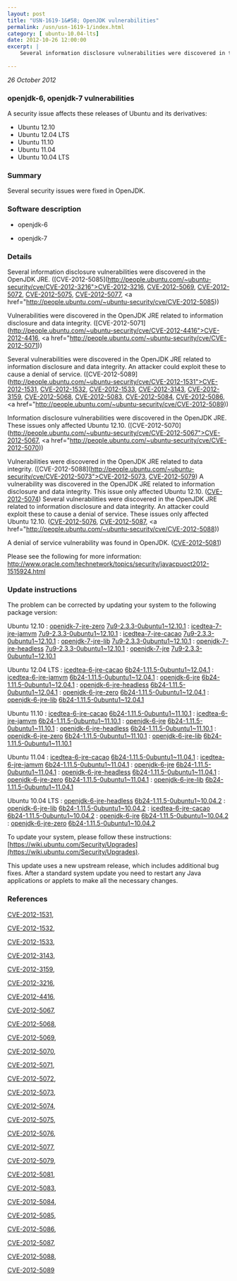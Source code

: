 ```yaml
---
layout: post
title: "USN-1619-1&#58; OpenJDK vulnerabilities"
permalink: /usn/usn-1619-1/index.html
category: [ ubuntu-10.04-lts]
date: 2012-10-26 12:00:00
excerpt: |
    Several information disclosure vulnerabilities were discovered in the OpenJDK JRE. ([CVE-2012-5085](http://people.ubuntu.com/~ubuntu-security/cve/CVE-2012-3216">CVE-2012-3216</a>, <a href="http://people.ubuntu.com/~ubuntu-security/cve/CVE-2012-5069">CVE-2012-5069</a>, <a href="http://people.ubuntu.com/~ubuntu-security/cve/CVE-2012-5072">CVE-2012-5072</a>, <a href="http://people.ubuntu.com/~ubuntu-security/cve/CVE-2012-5075">CVE-2012-5075</a>, <a href="http://people.ubuntu.com/~ubuntu-security/cve/CVE-2012-5077">CVE-2012-5077</a>, <a href="http://people.ubuntu.com/~ubuntu-security/cve/CVE-2012-5085))
    
--- 
```

 
 

*26 October 2012*

### openjdk-6, openjdk-7 vulnerabilities

A security issue affects these releases of Ubuntu and its derivatives:

* Ubuntu 12.10
* Ubuntu 12.04 LTS
* Ubuntu 11.10
* Ubuntu 11.04
* Ubuntu 10.04 LTS

### Summary

Several security issues were fixed in OpenJDK. 

### Software description

* openjdk-6 

* openjdk-7 

### Details

Several information disclosure vulnerabilities were discovered in the OpenJDK JRE. ([CVE-2012-5085](http://people.ubuntu.com/~ubuntu-security/cve/CVE-2012-3216">CVE-2012-3216</a>, <a href="http://people.ubuntu.com/~ubuntu-security/cve/CVE-2012-5069">CVE-2012-5069</a>, <a href="http://people.ubuntu.com/~ubuntu-security/cve/CVE-2012-5072">CVE-2012-5072</a>, <a href="http://people.ubuntu.com/~ubuntu-security/cve/CVE-2012-5075">CVE-2012-5075</a>, <a href="http://people.ubuntu.com/~ubuntu-security/cve/CVE-2012-5077">CVE-2012-5077</a>, <a href="http://people.ubuntu.com/~ubuntu-security/cve/CVE-2012-5085))

Vulnerabilities were discovered in the OpenJDK JRE related to information disclosure and data integrity. ([CVE-2012-5071](http://people.ubuntu.com/~ubuntu-security/cve/CVE-2012-4416">CVE-2012-4416</a>, <a href="http://people.ubuntu.com/~ubuntu-security/cve/CVE-2012-5071))

Several vulnerabilities were discovered in the OpenJDK JRE related to information disclosure and data integrity. An attacker could exploit these to cause a denial of service. ([CVE-2012-5089](http://people.ubuntu.com/~ubuntu-security/cve/CVE-2012-1531">CVE-2012-1531</a>, <a href="http://people.ubuntu.com/~ubuntu-security/cve/CVE-2012-1532">CVE-2012-1532</a>, <a href="http://people.ubuntu.com/~ubuntu-security/cve/CVE-2012-1533">CVE-2012-1533</a>, <a href="http://people.ubuntu.com/~ubuntu-security/cve/CVE-2012-3143">CVE-2012-3143</a>, <a href="http://people.ubuntu.com/~ubuntu-security/cve/CVE-2012-3159">CVE-2012-3159</a>, <a href="http://people.ubuntu.com/~ubuntu-security/cve/CVE-2012-5068">CVE-2012-5068</a>, <a href="http://people.ubuntu.com/~ubuntu-security/cve/CVE-2012-5083">CVE-2012-5083</a>, <a href="http://people.ubuntu.com/~ubuntu-security/cve/CVE-2012-5084">CVE-2012-5084</a>, <a href="http://people.ubuntu.com/~ubuntu-security/cve/CVE-2012-5086">CVE-2012-5086</a>, <a href="http://people.ubuntu.com/~ubuntu-security/cve/CVE-2012-5089))

Information disclosure vulnerabilities were discovered in the OpenJDK JRE. These issues only affected Ubuntu 12.10. ([CVE-2012-5070](http://people.ubuntu.com/~ubuntu-security/cve/CVE-2012-5067">CVE-2012-5067</a>, <a href="http://people.ubuntu.com/~ubuntu-security/cve/CVE-2012-5070))

Vulnerabilities were discovered in the OpenJDK JRE related to data integrity. ([CVE-2012-5088](http://people.ubuntu.com/~ubuntu-security/cve/CVE-2012-5073">CVE-2012-5073</a>, <a href="http://people.ubuntu.com/~ubuntu-security/cve/CVE-2012-5079">CVE-2012-5079</a>) A vulnerability was discovered in the OpenJDK JRE related to information disclosure and data integrity. This issue only affected Ubuntu 12.10. (<a href="http://people.ubuntu.com/~ubuntu-security/cve/CVE-2012-5074">CVE-2012-5074</a>) Several vulnerabilities were discovered in the OpenJDK JRE related to information disclosure and data integrity. An attacker could exploit these to cause a denial of service. These issues only affected Ubuntu 12.10. (<a href="http://people.ubuntu.com/~ubuntu-security/cve/CVE-2012-5076">CVE-2012-5076</a>, <a href="http://people.ubuntu.com/~ubuntu-security/cve/CVE-2012-5087">CVE-2012-5087</a>, <a href="http://people.ubuntu.com/~ubuntu-security/cve/CVE-2012-5088))

A denial of service vulnerability was found in OpenJDK. ([CVE-2012-5081](http://people.ubuntu.com/~ubuntu-security/cve/CVE-2012-5081))

Please see the following for more information: http://www.oracle.com/technetwork/topics/security/javacpuoct2012-1515924.html 

### Update instructions

The problem can be corrected by updating your system to the following package version:

Ubuntu 12.10
 : [openjdk-7-jre-zero](https://launchpad.net/ubuntu/+source/openjdk-7) <span> [7u9-2.3.3-0ubuntu1~12.10.1](https://launchpad.net/ubuntu/+source/openjdk-7/7u9-2.3.3-0ubuntu1~12.10.1) </span> 
 : [icedtea-7-jre-jamvm](https://launchpad.net/ubuntu/+source/openjdk-7) <span> [7u9-2.3.3-0ubuntu1~12.10.1](https://launchpad.net/ubuntu/+source/openjdk-7/7u9-2.3.3-0ubuntu1~12.10.1) </span> 
 : [icedtea-7-jre-cacao](https://launchpad.net/ubuntu/+source/openjdk-7) <span> [7u9-2.3.3-0ubuntu1~12.10.1](https://launchpad.net/ubuntu/+source/openjdk-7/7u9-2.3.3-0ubuntu1~12.10.1) </span> 
 : [openjdk-7-jre-lib](https://launchpad.net/ubuntu/+source/openjdk-7) <span> [7u9-2.3.3-0ubuntu1~12.10.1](https://launchpad.net/ubuntu/+source/openjdk-7/7u9-2.3.3-0ubuntu1~12.10.1) </span> 
 : [openjdk-7-jre-headless](https://launchpad.net/ubuntu/+source/openjdk-7) <span> [7u9-2.3.3-0ubuntu1~12.10.1](https://launchpad.net/ubuntu/+source/openjdk-7/7u9-2.3.3-0ubuntu1~12.10.1) </span> 
 : [openjdk-7-jre](https://launchpad.net/ubuntu/+source/openjdk-7) <span> [7u9-2.3.3-0ubuntu1~12.10.1](https://launchpad.net/ubuntu/+source/openjdk-7/7u9-2.3.3-0ubuntu1~12.10.1) </span> 

Ubuntu 12.04 LTS
 : [icedtea-6-jre-cacao](https://launchpad.net/ubuntu/+source/openjdk-6) <span> [6b24-1.11.5-0ubuntu1~12.04.1](https://launchpad.net/ubuntu/+source/openjdk-6/6b24-1.11.5-0ubuntu1~12.04.1) </span> 
 : [icedtea-6-jre-jamvm](https://launchpad.net/ubuntu/+source/openjdk-6) <span> [6b24-1.11.5-0ubuntu1~12.04.1](https://launchpad.net/ubuntu/+source/openjdk-6/6b24-1.11.5-0ubuntu1~12.04.1) </span> 
 : [openjdk-6-jre](https://launchpad.net/ubuntu/+source/openjdk-6) <span> [6b24-1.11.5-0ubuntu1~12.04.1](https://launchpad.net/ubuntu/+source/openjdk-6/6b24-1.11.5-0ubuntu1~12.04.1) </span> 
 : [openjdk-6-jre-headless](https://launchpad.net/ubuntu/+source/openjdk-6) <span> [6b24-1.11.5-0ubuntu1~12.04.1](https://launchpad.net/ubuntu/+source/openjdk-6/6b24-1.11.5-0ubuntu1~12.04.1) </span> 
 : [openjdk-6-jre-zero](https://launchpad.net/ubuntu/+source/openjdk-6) <span> [6b24-1.11.5-0ubuntu1~12.04.1](https://launchpad.net/ubuntu/+source/openjdk-6/6b24-1.11.5-0ubuntu1~12.04.1) </span> 
 : [openjdk-6-jre-lib](https://launchpad.net/ubuntu/+source/openjdk-6) <span> [6b24-1.11.5-0ubuntu1~12.04.1](https://launchpad.net/ubuntu/+source/openjdk-6/6b24-1.11.5-0ubuntu1~12.04.1) </span> 

Ubuntu 11.10
 : [icedtea-6-jre-cacao](https://launchpad.net/ubuntu/+source/openjdk-6) <span> [6b24-1.11.5-0ubuntu1~11.10.1](https://launchpad.net/ubuntu/+source/openjdk-6/6b24-1.11.5-0ubuntu1~11.10.1) </span> 
 : [icedtea-6-jre-jamvm](https://launchpad.net/ubuntu/+source/openjdk-6) <span> [6b24-1.11.5-0ubuntu1~11.10.1](https://launchpad.net/ubuntu/+source/openjdk-6/6b24-1.11.5-0ubuntu1~11.10.1) </span> 
 : [openjdk-6-jre](https://launchpad.net/ubuntu/+source/openjdk-6) <span> [6b24-1.11.5-0ubuntu1~11.10.1](https://launchpad.net/ubuntu/+source/openjdk-6/6b24-1.11.5-0ubuntu1~11.10.1) </span> 
 : [openjdk-6-jre-headless](https://launchpad.net/ubuntu/+source/openjdk-6) <span> [6b24-1.11.5-0ubuntu1~11.10.1](https://launchpad.net/ubuntu/+source/openjdk-6/6b24-1.11.5-0ubuntu1~11.10.1) </span> 
 : [openjdk-6-jre-zero](https://launchpad.net/ubuntu/+source/openjdk-6) <span> [6b24-1.11.5-0ubuntu1~11.10.1](https://launchpad.net/ubuntu/+source/openjdk-6/6b24-1.11.5-0ubuntu1~11.10.1) </span> 
 : [openjdk-6-jre-lib](https://launchpad.net/ubuntu/+source/openjdk-6) <span> [6b24-1.11.5-0ubuntu1~11.10.1](https://launchpad.net/ubuntu/+source/openjdk-6/6b24-1.11.5-0ubuntu1~11.10.1) </span> 

Ubuntu 11.04
 : [icedtea-6-jre-cacao](https://launchpad.net/ubuntu/+source/openjdk-6) <span> [6b24-1.11.5-0ubuntu1~11.04.1](https://launchpad.net/ubuntu/+source/openjdk-6/6b24-1.11.5-0ubuntu1~11.04.1) </span> 
 : [icedtea-6-jre-jamvm](https://launchpad.net/ubuntu/+source/openjdk-6) <span> [6b24-1.11.5-0ubuntu1~11.04.1](https://launchpad.net/ubuntu/+source/openjdk-6/6b24-1.11.5-0ubuntu1~11.04.1) </span> 
 : [openjdk-6-jre](https://launchpad.net/ubuntu/+source/openjdk-6) <span> [6b24-1.11.5-0ubuntu1~11.04.1](https://launchpad.net/ubuntu/+source/openjdk-6/6b24-1.11.5-0ubuntu1~11.04.1) </span> 
 : [openjdk-6-jre-headless](https://launchpad.net/ubuntu/+source/openjdk-6) <span> [6b24-1.11.5-0ubuntu1~11.04.1](https://launchpad.net/ubuntu/+source/openjdk-6/6b24-1.11.5-0ubuntu1~11.04.1) </span> 
 : [openjdk-6-jre-zero](https://launchpad.net/ubuntu/+source/openjdk-6) <span> [6b24-1.11.5-0ubuntu1~11.04.1](https://launchpad.net/ubuntu/+source/openjdk-6/6b24-1.11.5-0ubuntu1~11.04.1) </span> 
 : [openjdk-6-jre-lib](https://launchpad.net/ubuntu/+source/openjdk-6) <span> [6b24-1.11.5-0ubuntu1~11.04.1](https://launchpad.net/ubuntu/+source/openjdk-6/6b24-1.11.5-0ubuntu1~11.04.1) </span> 

Ubuntu 10.04 LTS
 : [openjdk-6-jre-headless](https://launchpad.net/ubuntu/+source/openjdk-6) <span> [6b24-1.11.5-0ubuntu1~10.04.2](https://launchpad.net/ubuntu/+source/openjdk-6/6b24-1.11.5-0ubuntu1~10.04.2) </span> 
 : [openjdk-6-jre-lib](https://launchpad.net/ubuntu/+source/openjdk-6) <span> [6b24-1.11.5-0ubuntu1~10.04.2](https://launchpad.net/ubuntu/+source/openjdk-6/6b24-1.11.5-0ubuntu1~10.04.2) </span> 
 : [icedtea-6-jre-cacao](https://launchpad.net/ubuntu/+source/openjdk-6) <span> [6b24-1.11.5-0ubuntu1~10.04.2](https://launchpad.net/ubuntu/+source/openjdk-6/6b24-1.11.5-0ubuntu1~10.04.2) </span> 
 : [openjdk-6-jre](https://launchpad.net/ubuntu/+source/openjdk-6) <span> [6b24-1.11.5-0ubuntu1~10.04.2](https://launchpad.net/ubuntu/+source/openjdk-6/6b24-1.11.5-0ubuntu1~10.04.2) </span> 
 : [openjdk-6-jre-zero](https://launchpad.net/ubuntu/+source/openjdk-6) <span> [6b24-1.11.5-0ubuntu1~10.04.2](https://launchpad.net/ubuntu/+source/openjdk-6/6b24-1.11.5-0ubuntu1~10.04.2) </span> 

To update your system, please follow these instructions: [https://wiki.ubuntu.com/Security/Upgrades](https://wiki.ubuntu.com/Security/Upgrades).

This update uses a new upstream release, which includes additional bug fixes. After a standard system update you need to restart any Java applications or applets to make all the necessary changes. 

### References

 
 [CVE-2012-1531](http://people.ubuntu.com/~ubuntu-security/cve/CVE-2012-1531), 

 [CVE-2012-1532](http://people.ubuntu.com/~ubuntu-security/cve/CVE-2012-1532), 

 [CVE-2012-1533](http://people.ubuntu.com/~ubuntu-security/cve/CVE-2012-1533), 

 [CVE-2012-3143](http://people.ubuntu.com/~ubuntu-security/cve/CVE-2012-3143), 

 [CVE-2012-3159](http://people.ubuntu.com/~ubuntu-security/cve/CVE-2012-3159), 

 [CVE-2012-3216](http://people.ubuntu.com/~ubuntu-security/cve/CVE-2012-3216), 

 [CVE-2012-4416](http://people.ubuntu.com/~ubuntu-security/cve/CVE-2012-4416), 

 [CVE-2012-5067](http://people.ubuntu.com/~ubuntu-security/cve/CVE-2012-5067), 

 [CVE-2012-5068](http://people.ubuntu.com/~ubuntu-security/cve/CVE-2012-5068), 

 [CVE-2012-5069](http://people.ubuntu.com/~ubuntu-security/cve/CVE-2012-5069), 

 [CVE-2012-5070](http://people.ubuntu.com/~ubuntu-security/cve/CVE-2012-5070), 

 [CVE-2012-5071](http://people.ubuntu.com/~ubuntu-security/cve/CVE-2012-5071), 

 [CVE-2012-5072](http://people.ubuntu.com/~ubuntu-security/cve/CVE-2012-5072), 

 [CVE-2012-5073](http://people.ubuntu.com/~ubuntu-security/cve/CVE-2012-5073), 

 [CVE-2012-5074](http://people.ubuntu.com/~ubuntu-security/cve/CVE-2012-5074), 

 [CVE-2012-5075](http://people.ubuntu.com/~ubuntu-security/cve/CVE-2012-5075), 

 [CVE-2012-5076](http://people.ubuntu.com/~ubuntu-security/cve/CVE-2012-5076), 

 [CVE-2012-5077](http://people.ubuntu.com/~ubuntu-security/cve/CVE-2012-5077), 

 [CVE-2012-5079](http://people.ubuntu.com/~ubuntu-security/cve/CVE-2012-5079), 

 [CVE-2012-5081](http://people.ubuntu.com/~ubuntu-security/cve/CVE-2012-5081), 

 [CVE-2012-5083](http://people.ubuntu.com/~ubuntu-security/cve/CVE-2012-5083), 

 [CVE-2012-5084](http://people.ubuntu.com/~ubuntu-security/cve/CVE-2012-5084), 

 [CVE-2012-5085](http://people.ubuntu.com/~ubuntu-security/cve/CVE-2012-5085), 

 [CVE-2012-5086](http://people.ubuntu.com/~ubuntu-security/cve/CVE-2012-5086), 

 [CVE-2012-5087](http://people.ubuntu.com/~ubuntu-security/cve/CVE-2012-5087), 

 [CVE-2012-5088](http://people.ubuntu.com/~ubuntu-security/cve/CVE-2012-5088), 

 [CVE-2012-5089](http://people.ubuntu.com/~ubuntu-security/cve/CVE-2012-5089)
 

